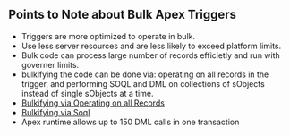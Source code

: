 ## Points to Note about Bulk Apex Triggers 
* Triggers are more optimized to operate in bulk.
* Use less server resources and are less likely to exceed platform limits.
* Bulk code can process large number of records efficietly and run with governer limits.
* bulkifying the code can be done via: operating on all records in the trigger, 
  and performing SOQL and DML on collections of sObjects instead of single sObjects at a time.
* [Bulkifying via Operating on all Records](https://github.com/herkura/Apex-Specialist/blob/main/Apex-Triggers/Bulk%20Triggers/MyTriggerBulk.apxt)
* [Bulkifying via Soql](https://github.com/herkura/Apex-Specialist/blob/main/Apex-Triggers/Bulk%20Triggers/SoqlTriggerBulk.apxt)
* Apex runtime allows up to 150 DML calls in one transaction
